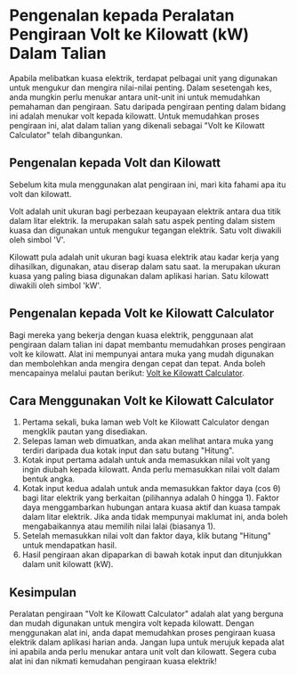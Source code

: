 Pengenalan kepada Peralatan Pengiraan Volt ke Kilowatt (kW) Dalam Talian
========================================================================

Apabila melibatkan kuasa elektrik, terdapat pelbagai unit yang digunakan untuk mengukur dan mengira nilai-nilai penting. Dalam sesetengah kes, anda mungkin perlu menukar antara unit-unit ini untuk memudahkan pemahaman dan pengiraan. Satu daripada pengiraan penting dalam bidang ini adalah menukar volt kepada kilowatt. Untuk memudahkan proses pengiraan ini, alat dalam talian yang dikenali sebagai "Volt ke Kilowatt Calculator" telah dibangunkan.

Pengenalan kepada Volt dan Kilowatt
-----------------------------------

Sebelum kita mula menggunakan alat pengiraan ini, mari kita fahami apa itu volt dan kilowatt.

Volt adalah unit ukuran bagi perbezaan keupayaan elektrik antara dua titik dalam litar elektrik. Ia merupakan salah satu aspek penting dalam sistem kuasa dan digunakan untuk mengukur tegangan elektrik. Satu volt diwakili oleh simbol 'V'.

Kilowatt pula adalah unit ukuran bagi kuasa elektrik atau kadar kerja yang dihasilkan, digunakan, atau diserap dalam satu saat. Ia merupakan ukuran kuasa yang paling biasa digunakan dalam aplikasi harian. Satu kilowatt diwakili oleh simbol 'kW'.

Pengenalan kepada Volt ke Kilowatt Calculator
---------------------------------------------

Bagi mereka yang bekerja dengan kuasa elektrik, penggunaan alat pengiraan dalam talian ini dapat membantu memudahkan proses pengiraan volt ke kilowatt. Alat ini mempunyai antara muka yang mudah digunakan dan membolehkan anda mengira dengan cepat dan tepat. Anda boleh mencapainya melalui pautan berikut: [Volt ke Kilowatt Calculator](https://www.onlinecalculatorsfree.com/ms/tools/volt-to-kilowatts-calculator.html).

Cara Menggunakan Volt ke Kilowatt Calculator
--------------------------------------------

1. Pertama sekali, buka laman web Volt ke Kilowatt Calculator dengan mengklik pautan yang disediakan.
2. Selepas laman web dimuatkan, anda akan melihat antara muka yang terdiri daripada dua kotak input dan satu butang "Hitung".
3. Kotak input pertama adalah untuk anda memasukkan nilai volt yang ingin diubah kepada kilowatt. Anda perlu memasukkan nilai volt dalam bentuk angka.
4. Kotak input kedua adalah untuk anda memasukkan faktor daya (cos θ) bagi litar elektrik yang berkaitan (pilihannya adalah 0 hingga 1). Faktor daya menggambarkan hubungan antara kuasa aktif dan kuasa tampak dalam litar elektrik. Jika anda tidak mempunyai maklumat ini, anda boleh mengabaikannya atau memilih nilai lalai (biasanya 1).
5. Setelah memasukkan nilai volt dan faktor daya, klik butang "Hitung" untuk mendapatkan hasil.
6. Hasil pengiraan akan dipaparkan di bawah kotak input dan ditunjukkan dalam unit kilowatt (kW).

Kesimpulan
----------

Peralatan pengiraan "Volt ke Kilowatt Calculator" adalah alat yang berguna dan mudah digunakan untuk mengira volt kepada kilowatt. Dengan menggunakan alat ini, anda dapat memudahkan proses pengiraan kuasa elektrik dalam aplikasi harian anda. Jangan lupa untuk merujuk kepada alat ini apabila anda perlu menukar antara unit volt dan kilowatt. Segera cuba alat ini dan nikmati kemudahan pengiraan kuasa elektrik!